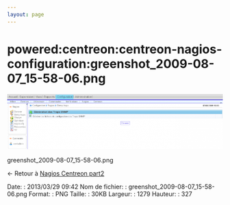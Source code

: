 ```yaml
---
layout: page
---
```


powered:centreon:centreon-nagios-configuration:greenshot\_2009-08-07\_15-58-06.png
==================================================================================

[![greenshot\_2009-08-07\_15-58-06.png](../../../../assets/media/powered/centreon/centreon-nagios-configuration/greenshot_2009-08-07_15-58-06.png@cache=&w=899&h=230 "greenshot_2009-08-07_15-58-06.png")](../../../../assets/media/powered/centreon/centreon-nagios-configuration/greenshot_2009-08-07_15-58-06.png@cache= "Afficher le fichier original")

greenshot\_2009-08-07\_15-58-06.png

← Retour à [Nagios Centreon
part2](../../../../centreon/nagios-centreon-part2.html "centreon:nagios-centreon-part2")

Date:
:   2013/03/29 09:42
Nom de fichier:
:   greenshot\_2009-08-07\_15-58-06.png
Format:
:   PNG
Taille:
:   30KB
Largeur:
:   1279
Hauteur:
:   327

